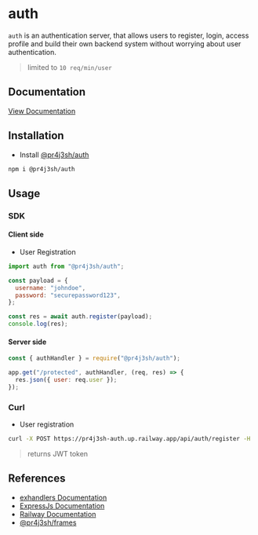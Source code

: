 # auth

`auth` is an authentication server, that allows users to register, login, access profile and build their own backend system without worrying about user authentication.

> limited to `10 req/min/user`

## Documentation

[View Documentation](https://pr4j3sh.github.io/auth/)

## Installation

- Install [@pr4j3sh/auth](https://www.npmjs.com/package/@pr4j3sh/auth)

```bash
npm i @pr4j3sh/auth
```

## Usage

### SDK

#### Client side

- User Registration

```js
import auth from "@pr4j3sh/auth";

const payload = {
  username: "johndoe",
  password: "securepassword123",
};

const res = await auth.register(payload);
console.log(res);
```

#### Server side

```js
const { authHandler } = require("@pr4j3sh/auth");

app.get("/protected", authHandler, (req, res) => {
  res.json({ user: req.user });
});
```

### Curl

- User registration

```bash
curl -X POST https://pr4j3sh-auth.up.railway.app/api/auth/register -H 'Content-Type: application/json' -d '{"username":"john", "password":"123456"}'
```

> returns JWT token

## References

- [exhandlers Documentation](https://pr4j3sh.github.io/exhandlers/)
- [ExpressJs Documentation](https://expressjs.com/en/starter/hello-world.html)
- [Railway Documentation](https://docs.railway.com/guides/express)
- [@pr4j3sh/frames](https://github.com/pr4j3sh/frames)
